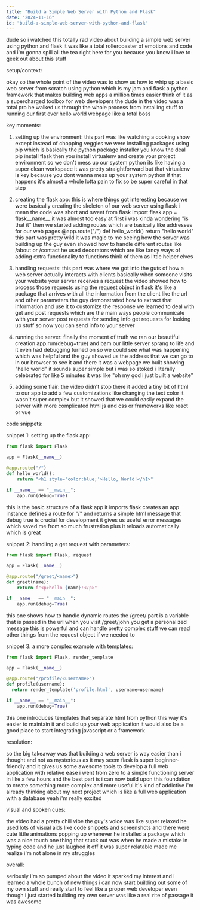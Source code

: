 ```yaml
---
title: "Build a Simple Web Server with Python and Flask"
date: "2024-11-16"
id: "build-a-simple-web-server-with-python-and-flask"
---
```


dude so i watched this totally rad video about building a simple web server using python and flask it was like a total rollercoaster of emotions and code and i'm gonna spill all the tea right here for you because you know i love to geek out about this stuff


setup/context:

okay so the whole point of the video was to show us how to whip up a basic web server from scratch using python which is my jam and flask a python framework that makes building web apps a million times easier think of it as a supercharged toolbox for web developers the dude in the video was a total pro he walked us through the whole process from installing stuff to running our first ever hello world webpage like a total boss


key moments:

1. setting up the environment:  this part was like watching a cooking show except instead of chopping veggies we were installing packages using pip which is basically the python package installer you know the deal pip install flask then you install virtualenv and create your project environment so we don't mess up our system python its like having a super clean workspace it was pretty straightforward but that virtualenv is key because you dont wanna mess up your system python if that happens it's almost a whole lotta pain to fix so be super careful in that step


2. creating the flask app:  this is where things got interesting because we were basically creating the skeleton of our web server using flask i mean the code was short and sweet  from flask import flask app = flask__name__  it was almost too easy at first i was kinda wondering "is that it"  then we started adding routes which are basically like addresses for our web pages  @app.route("/") def hello_world()  return "hello world" this part was pretty wild  it was magic to me seeing how the server was building up  the guy even showed how to handle different routes like /about or /contact he used decorators which are like fancy ways of adding extra functionality to functions think of them as little helper elves


3. handling requests: this part was where we got into the guts of how a web server actually interacts with clients basically when someone visits your website your server receives a request the video showed how to process those requests using the request object in flask it's like a package that arrives with all the information from the client like the url and other parameters the guy demonstrated how to extract that information and use it to customize the response  we learned to deal with get and post requests which are the main ways people communicate with your server  post requests for sending info get requests for looking up stuff so now you can send info to your server


4. running the server: finally the moment of truth we ran our beautiful creation  app.run(debug=true) and bam our little server sprang to life  and it even had debugging turned on so we could see what was happening which was helpful   and the guy showed us the address that we can go to in our browser to see it and there it was a webpage we built showing "hello world" it sounds super simple but i was so stoked i literally celebrated for like 5 minutes it was like "oh my god i just built a website"


5. adding some flair: the video didn't stop there it added a tiny bit of html to our app to add a few customizations like changing the text color  it wasn't super complex but it showed that we could easily expand the server with more complicated html js and css or frameworks like react or vue


code snippets:


snippet 1: setting up the flask app:

```python
from flask import Flask

app = Flask(__name__)

@app.route("/")
def hello_world():
    return "<h1 style='color:blue;'>Hello, World!</h1>"

if __name__ == "__main__":
    app.run(debug=True)
```

this is the basic structure of a flask app  it imports flask creates an app instance defines a route for "/" and returns a simple html message  that debug true is crucial for development it gives us useful error messages which saved me from so much frustration plus it reloads automatically which is great


snippet 2: handling a get request with parameters:


```python
from flask import Flask, request

app = Flask(__name__)

@app.route("/greet/<name>")
def greet(name):
    return f"<p>hello {name}!</p>"

if __name__ == "__main__":
    app.run(debug=True)
```


this one shows how to handle dynamic routes the  /greet/ part is a variable that is passed in the url  when you visit /greet/john you get a personalized message  this is powerful and can handle pretty complex stuff  we can read other things from the request object if we needed to


snippet 3:  a more complex example with templates:


```python
from flask import Flask, render_template

app = Flask(__name__)

@app.route("/profile/<username>")
def profile(username):
  return render_template('profile.html', username=username)

if __name__ == "__main__":
    app.run(debug=True)

```

this one introduces templates that separate html from python this way it's easier to maintain it and build up your web application it would also be a good place to start integrating javascript or a framework


resolution:

so the big takeaway was that building a web server is way easier than i thought and not as mysterious as it may seem   flask is super beginner-friendly and it gives us some awesome tools to develop a full web application with relative ease  i went from zero to a simple functioning server in like a few hours  and the best part is i can now build upon this foundation to create something more complex and more useful  it's kind of addictive  i'm already thinking about my next project which is like a full web application with a database  yeah i'm really excited


visual and spoken cues:

the video had a pretty chill vibe the guy's voice was like super relaxed he used lots of visual aids like code snippets and screenshots  and there were cute little animations popping up whenever he installed a package which was a nice touch  one thing that stuck out was when he made a mistake in typing code and he just laughed it off  it was super relatable  made me realize i'm not alone in my struggles


overall:

seriously i'm so pumped about the video it sparked my interest and i learned a whole bunch of new things i can now start building out some of my own stuff and really start to feel like a proper web developer even though i just started  building my own server was like a real rite of passage  it was awesome
